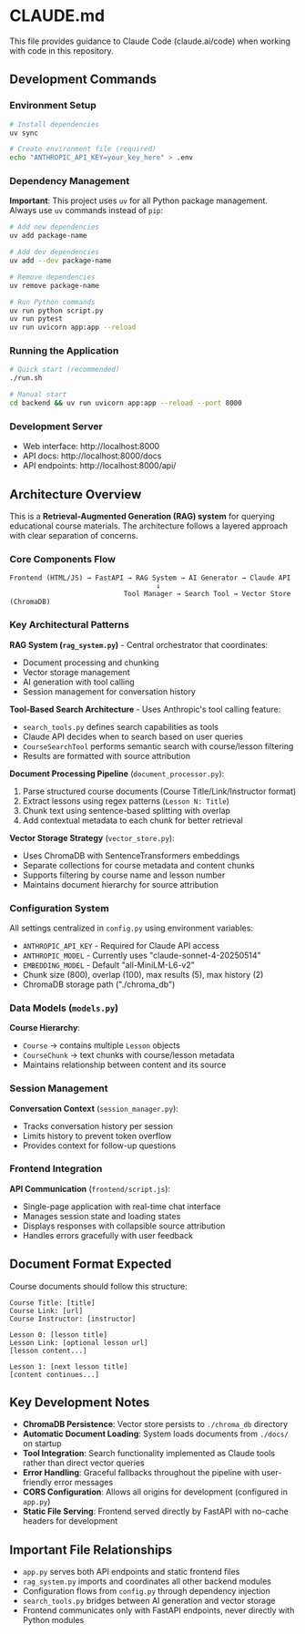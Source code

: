 # CLAUDE.md

This file provides guidance to Claude Code (claude.ai/code) when working with code in this repository.

## Development Commands

### Environment Setup
```bash
# Install dependencies
uv sync

# Create environment file (required)
echo "ANTHROPIC_API_KEY=your_key_here" > .env
```

### Dependency Management
**Important**: This project uses `uv` for all Python package management. Always use `uv` commands instead of `pip`:
```bash
# Add new dependencies
uv add package-name

# Add dev dependencies  
uv add --dev package-name

# Remove dependencies
uv remove package-name

# Run Python commands
uv run python script.py
uv run pytest
uv run uvicorn app:app --reload
```

### Running the Application
```bash
# Quick start (recommended)
./run.sh

# Manual start
cd backend && uv run uvicorn app:app --reload --port 8000
```

### Development Server
- Web interface: http://localhost:8000
- API docs: http://localhost:8000/docs
- API endpoints: http://localhost:8000/api/

## Architecture Overview

This is a **Retrieval-Augmented Generation (RAG) system** for querying educational course materials. The architecture follows a layered approach with clear separation of concerns.

### Core Components Flow
```
Frontend (HTML/JS) → FastAPI → RAG System → AI Generator → Claude API
                                    ↓
                            Tool Manager → Search Tool → Vector Store (ChromaDB)
```

### Key Architectural Patterns

**RAG System (`rag_system.py`)** - Central orchestrator that coordinates:
- Document processing and chunking
- Vector storage management  
- AI generation with tool calling
- Session management for conversation history

**Tool-Based Search Architecture** - Uses Anthropic's tool calling feature:
- `search_tools.py` defines search capabilities as tools
- Claude API decides when to search based on user queries
- `CourseSearchTool` performs semantic search with course/lesson filtering
- Results are formatted with source attribution

**Document Processing Pipeline** (`document_processor.py`):
1. Parse structured course documents (Course Title/Link/Instructor format)
2. Extract lessons using regex patterns (`Lesson N: Title`)
3. Chunk text using sentence-based splitting with overlap
4. Add contextual metadata to each chunk for better retrieval

**Vector Storage Strategy** (`vector_store.py`):
- Uses ChromaDB with SentenceTransformers embeddings
- Separate collections for course metadata and content chunks
- Supports filtering by course name and lesson number
- Maintains document hierarchy for source attribution

### Configuration System

All settings centralized in `config.py` using environment variables:
- `ANTHROPIC_API_KEY` - Required for Claude API access
- `ANTHROPIC_MODEL` - Currently uses "claude-sonnet-4-20250514" 
- `EMBEDDING_MODEL` - Default "all-MiniLM-L6-v2"
- Chunk size (800), overlap (100), max results (5), max history (2)
- ChromaDB storage path ("./chroma_db")

### Data Models (`models.py`)

**Course Hierarchy**:
- `Course` → contains multiple `Lesson` objects
- `CourseChunk` → text chunks with course/lesson metadata
- Maintains relationship between content and its source

### Session Management

**Conversation Context** (`session_manager.py`):
- Tracks conversation history per session
- Limits history to prevent token overflow
- Provides context for follow-up questions

### Frontend Integration

**API Communication** (`frontend/script.js`):
- Single-page application with real-time chat interface
- Manages session state and loading states
- Displays responses with collapsible source attribution
- Handles errors gracefully with user feedback

## Document Format Expected

Course documents should follow this structure:
```
Course Title: [title]
Course Link: [url]
Course Instructor: [instructor]

Lesson 0: [lesson title]
Lesson Link: [optional lesson url]
[lesson content...]

Lesson 1: [next lesson title]
[content continues...]
```

## Key Development Notes

- **ChromaDB Persistence**: Vector store persists to `./chroma_db` directory
- **Automatic Document Loading**: System loads documents from `./docs/` on startup
- **Tool Integration**: Search functionality implemented as Claude tools rather than direct vector queries
- **Error Handling**: Graceful fallbacks throughout the pipeline with user-friendly error messages
- **CORS Configuration**: Allows all origins for development (configured in `app.py`)
- **Static File Serving**: Frontend served directly by FastAPI with no-cache headers for development

## Important File Relationships

- `app.py` serves both API endpoints and static frontend files
- `rag_system.py` imports and coordinates all other backend modules
- Configuration flows from `config.py` through dependency injection
- `search_tools.py` bridges between AI generation and vector storage
- Frontend communicates only with FastAPI endpoints, never directly with Python modules